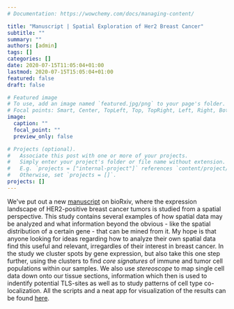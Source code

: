 ```yaml
---
# Documentation: https://wowchemy.com/docs/managing-content/

title: "Manuscript | Spatial Exploration of Her2 Breast Cancer"
subtitle: ""
summary: ""
authors: [admin]
tags: []
categories: []
date: 2020-07-15T11:05:04+01:00
lastmod: 2020-07-15T15:05:04+01:00
featured: false 
draft: false

# Featured image
# To use, add an image named `featured.jpg/png` to your page's folder.
# Focal points: Smart, Center, TopLeft, Top, TopRight, Left, Right, BottomLeft, Bottom, BottomRight.
image:
  caption: ""
  focal_point: ""
  preview_only: false

# Projects (optional).
#   Associate this post with one or more of your projects.
#   Simply enter your project's folder or file name without extension.
#   E.g. `projects = ["internal-project"]` references `content/project/deep-learning/index.md`.
#   Otherwise, set `projects = []`.
projects: []
---
```


We've put out a new
[manuscript]("https://www.biorxiv.org/content/10.1101/2020.07.14.200600v1.article-metrics") on bioRxiv, where the expression landscape of HER2-positive
breast cancer tumors is studied from a spatial perspective. This study contains
several examples of how spatial data may be analyzed and what information beyond
the obvious - like the spatial distribution of a certain gene - that can be
mined from it. My hope is that anyone looking for ideas regarding how to analyze
their own spatial data find this useful and relevant, irregardles of their
interest in breast cancer. In the study we cluster spots by gene expression, but
also take this one step further, using the clusters to find <i>core
signatures</i> of immune and tumor cell populations within our samples. We also
use <i>stereoscope</i> to map single cell data down onto our tissue sections,
information which then is used to indentify potential TLS-sites as well as to
study patterns of cell type co-localization. All the scripts and a neat app for
visualization of the results can be found [here]("https://github.com/almaan/her2st/").

